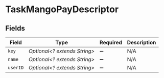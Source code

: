# TaskMangoPayDescriptor


## Fields

| Field                        | Type                         | Required                     | Description                  |
| ---------------------------- | ---------------------------- | ---------------------------- | ---------------------------- |
| `key`                        | *Optional<? extends String>* | :heavy_minus_sign:           | N/A                          |
| `name`                       | *Optional<? extends String>* | :heavy_minus_sign:           | N/A                          |
| `userID`                     | *Optional<? extends String>* | :heavy_minus_sign:           | N/A                          |